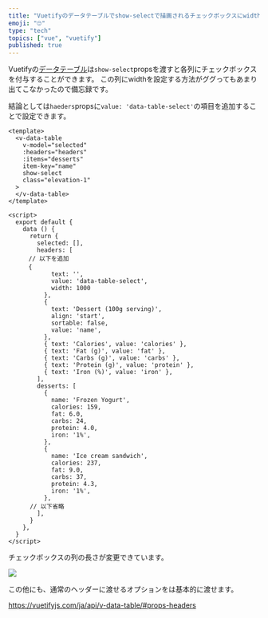 ```yaml
---
title: "Vuetifyのデータテーブルでshow-selectで描画されるチェックボックスにwidthを設定する方法"
emoji: "🙄"
type: "tech"
topics: ["vue", "vuetify"]
published: true
---
```


Vuetifyの[データテーブル](https://vuetifyjs.com/ja/components/data-tables/)は`show-select`propsを渡すと各列にチェックボックスを付与することができます。
この列にwidthを設定する方法がググってもあまり出てこなかったので備忘録です。

結論としては`haeders`propsに`value: 'data-table-select'`の項目を追加することで設定できます。

```vue
<template>
  <v-data-table
    v-model="selected"
    :headers="headers"
    :items="desserts"
    item-key="name"
    show-select
    class="elevation-1"
  >
  </v-data-table>
</template>

<script>
  export default {
    data () {
      return {
        selected: [],
        headers: [
	　// 以下を追加
	　{
            text: '',
            value: 'data-table-select',
            width: 1000
          },
          {
            text: 'Dessert (100g serving)',
            align: 'start',
            sortable: false,
            value: 'name',
          },
          { text: 'Calories', value: 'calories' },
          { text: 'Fat (g)', value: 'fat' },
          { text: 'Carbs (g)', value: 'carbs' },
          { text: 'Protein (g)', value: 'protein' },
          { text: 'Iron (%)', value: 'iron' },
        ],
        desserts: [
          {
            name: 'Frozen Yogurt',
            calories: 159,
            fat: 6.0,
            carbs: 24,
            protein: 4.0,
            iron: '1%',
          },
          {
            name: 'Ice cream sandwich',
            calories: 237,
            fat: 9.0,
            carbs: 37,
            protein: 4.3,
            iron: '1%',
          },
	  // 以下省略
        ],
      }
    },
  }
</script>
```

チェックボックスの列の長さが変更できています。

![](https://storage.googleapis.com/zenn-user-upload/lvz67a42cq9rqrtyne2ycmvl46py)

この他にも、通常のヘッダーに渡せるオプションをは基本的に渡せます。

https://vuetifyjs.com/ja/api/v-data-table/#props-headers

